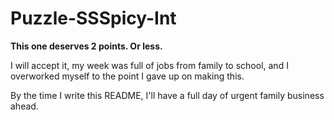 # Puzzle-SSSpicy-Int

**This one deserves 2 points. Or less.**

I will accept it, my week was full of jobs from family to school, and I overworked myself to the point I gave up on making this.

By the time I write this README, I'll have a full day of urgent family business ahead.
